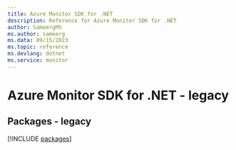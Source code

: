 ```yaml
---
title: Azure Monitor SDK for .NET
description: Reference for Azure Monitor SDK for .NET
author: SameergMS
ms.author: sameerg
ms.data: 09/15/2023
ms.topic: reference
ms.devlang: dotnet
ms.service: monitor
---
```

# Azure Monitor SDK for .NET - legacy
## Packages - legacy
[!INCLUDE [packages](monitor-index.md)]